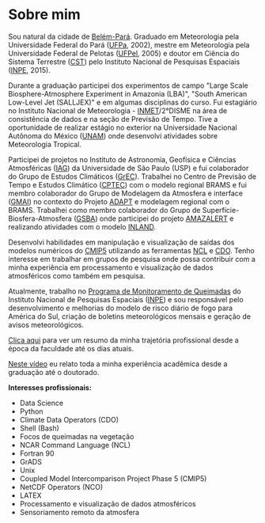 Sobre mim
=========

Sou natural da cidade de [Belém-Pará](https://pt.wikipedia.org/wiki/Bel%C3%A9m_(Par%C3%A1)). Graduado em Meteorologia pela Universidade Federal do Pará ([UFPa](https://portal.ufpa.br), 2002), mestre em Meteorologia pela Universidade Federal de Pelotas ([UFPel](http://portal.ufpel.edu.br), 2005) e doutor em Ciência do Sistema Terrestre ([CST](http://www.ccst.inpe.br)) pelo Instituto Nacional de Pesquisas Espaciais ([INPE](http://www.inpe.br/), 2015).  

Durante a graduação participei dos experimentos de campo "Large Scale Biosphere-Atmosphere Experiment in Amazonia (LBA)", "South American Low-Level Jet (SALLJEX)" e em algumas disciplinas do curso. Fui estagiário no Instituto Nacional de Meteorologia - [INMET](http://www.inmet.gov.br/portal)/2°DISME na área de consistência de dados e na seção de Previsão de Tempo.  Tive a oportunidade de realizar estágio no exterior na Universidade Nacional Autônoma do México ([UNAM](https://www.unam.mx)) onde desenvolvi atividades sobre Meteorologia Tropical.  

Participei de projetos no Instituto de Astronomia, Geofísica e Ciências Atmosféricas ([IAG](https://www.iag.usp.br)) da Universidade de São Paulo (USP) e fui colaborador do Grupo de Estudos Climáticos ([GrEC](http://www.grec.iag.usp.br/data/index_BRA.php)). Trabalhei no Centro de Previsão de Tempo e Estudos Climático ([CPTEC](https://www.cptec.inpe.br)) com o modelo regional BRAMS e fui membro colaborador do Grupo de Modelagem da Atmosfera e interface ([GMAI](http://meioambiente.cptec.inpe.br/goamazon-1km/gmai/index.php?lang=pt)) no contexto do Projeto [ADAPT](http://adapt.cptec.inpe.br) e modelagem regional com o BRAMS. Trabalhei como membro colaborador do Grupo de Superfície-Biosfera-Atmosfera ([GSBA](http://www.ccst.inpe.br/observacao/interacao-biosfera-atmosferica)) onde participei do projeto [AMAZALERT](http://www.eu-amazalert.org/home) e realizando atividades com o modelo [INLAND](http://www.ccst.inpe.br/projetos/inland).

Desenvolvi habilidades em manipulação e visualização de saídas dos modelos numéricos do [CMIP5](https://esgf-node.llnl.gov/projects/cmip5) utilizando as ferramentas [NCL](http://www.ncl.ucar.edu) e [CDO](https://code.mpimet.mpg.de/projects/cdo/wiki/Cdo#Documentation). Tenho interesse em trabalhar em grupos de pesquisa onde possa contribuir com a minha experiência em processamento e visualização de dados atmosféricos como também em pesquisa.  

Atualmente, trabalho no [Programa de Monitoramento de Queimadas](http://queimadas.dgi.inpe.br/queimadas/portal) do Instituto Nacional de Pesquisas Espaciais ([INPE](http://www.inpe.br/)) e sou responsável pelo desenvolvimento e melhorias do modelo de risco diário de fogo para América do Sul, criação de boletins meteorológicos mensais e geração de avisos meteorológicos.

[Clica aqui](https://github.com/jgmsantos/homepage/blob/master/images/minha_historia.pdf) para ver um resumo da minha trajetória profissional desde a época da faculdade até os dias atuais.

[Neste vídeo](https://www.youtube.com/watch?v=jIRlQgz59-A&t=11s&ab_channel=GuilhermeMartins) eu relato toda a minha experiência acadêmica desde a graduação até o doutorado.

**Interesses profissionais:**

+ Data Science
+ Python
+ Climate Data Operators (CDO)
+ Shell (Bash)
+ Focos de queimadas na vegetação
+ NCAR Command Language (NCL)
+ Fortran 90
+ GrADS
+ Unix
+ Coupled Model Intercomparison Project Phase 5 (CMIP5)
+ NetCDF Operators (NCO)
+ LATEX
+ Processamento e visualização de dados atmosféricos
+ Sensoriamento remoto da atmosfera

